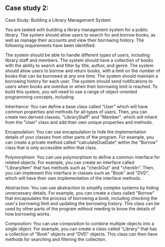 ## Case study 2:

Case Study: Building a Library Management System

You are tasked with building a library management system for a public library. The system should allow users to search for and borrow books, as well as manage their accounts and view their borrowing history. The following requirements have been identified:

The system should be able to handle different types of users, including library staff and members.
The system should have a collection of books with the ability to search and filter by title, author, and genre.
The system should allow users to borrow and return books, with a limit on the number of books that can be borrowed at any one time.
The system should maintain a borrowing history for each user.
The system should send notifications to users when books are overdue or when their borrowing limit is reached.
To build this system, you will need to use a range of object-oriented programming concepts, including:

Inheritance: You can define a base class called "User" which will have common properties and methods for all types of users. Then, you can create two derived classes, "LibraryStaff" and "Member", which will inherit from the "User" class and add their own unique properties and methods.

Encapsulation: You can use encapsulation to hide the implementation details of your classes from other parts of the program. For example, you can create a private method called "calculateDueDate" within the "Borrow" class that is only accessible within that class.

Polymorphism: You can use polymorphism to define a common interface for related objects. For example, you can create an interface called "LibraryItem" that has methods such as "checkOut" and "checkIn". Then, you can implement this interface in classes such as "Book" and "DVD", which will have their own implementation of the interface methods.

Abstraction: You can use abstraction to simplify complex systems by hiding unnecessary details. For example, you can create a class called "Borrow" that encapsulates the process of borrowing a book, including checking the user's borrowing limit and updating the borrowing history. This class can be used by other parts of the program without needing to know the details of how borrowing works.

Composition: You can use composition to combine multiple objects into a single object. For example, you can create a class called "Library" that has a collection of "Book" objects and "DVD" objects. This class can then have methods for searching and filtering the collection.
